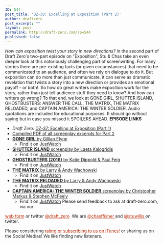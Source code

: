 ```yaml
---
ID: 544
post_title: 'DZ-38: Excelling at Exposition (Part 2)'
author: draftzero
post_excerpt: ""
layout: post
permalink: http://draft-zero.com/?p=544
published: false
---
```

*How can exposition twist your story in new directions?* In the second part of Draft Zero's two-part episode on "Exposition", Stu & Chas take an even deeper look at this notoriously challenging part of screenwriting. For many stories there are pre-existing facts (or given circumstances) that need to be communicated to an audience, and often we rely on dialogue to do it. But exposition can do more than just communicate, it can serve as dramatic revelation that twists a story into a new direction or provides an emotional payoff - or both!. So how do great writers make exposition work for the story, rather than just tell audience stuff they need to know? And how can writers go wrong? To that end, we look at GONE GIRL, SHUTTER ISLAND, GHOSTBUSTERS: ANSWER THE CALL, THE MATRIX, THE MATRIX RELOADED, and CAPTAIN AMERICA: THE WINTER SOLDIER. Audio quotations are included for educational purposes. It should go without saying but in case you missed it SPOILERS AHEAD. **EPISODE LINKS** 
*   *Draft Zero*: <a href="http://draft-zero.com/2016/dz-37/" target="_blank">DZ-37: Excelling at Exposition (Part 1)</a>
*   <a href="http://traffic.libsyn.com/draftzero/DZ-37_-_Excelling_at_Exposition_Part_2_-_Script_Excerpts.pdf" target="_blank">Compiled PDF of all screenplay excerpts for Part 2</a>
*   <a href="https://www.google.com.au/url?sa=t&rct=j&q=&esrc=s&source=web&cd=14&ved=0ahUKEwj5g7eXv97QAhVDX5QKHT-eD5AQFghsMA0&url=http%3A%2F%2Fwww.dailyscript.com%2Fscripts%2FGoneGirl_Final_Shooting_Script.pdf&usg=AFQjCNErsS6IDFkcTGIaBNAL4jbHd7amNA&sig2=jwZtWgY9WDUmnte1gsEElQ" target="_blank"><strong>GONE GIRL</strong> by Gillian Flynn</a> 
    *   Find it on <a href="https://www.justwatch.com/au/movie/gone-girl" target="_blank">JustWatch</a>
*   <a href="http://screenplayexplorer.com/wp-content/scripts/Shutter_Island.pdf" target="_blank"><strong>SHUTTER ISLAND</strong> screenplay by Laeta Kalogridis</a> 
    *   Find it on [JustWatch][1]
*   <a href="http://www.imdb.com/title/tt1289401/" target="_blank"><strong>GHOSTBUSTERS (2016)</strong> by Katie Dippold & Paul Feig</a> 
    *   Find it on <a href="https://www.justwatch.com/au/movie/ghostbusters" target="_blank">JustWatch</a>
*   <a href="http://www.dailyscript.com/scripts/the_matrix.pdf" target="_blank"><strong>THE MATRIX</strong> by Larry & Andy Wachowski</a> 
    *   Find it on <a href="https://www.justwatch.com/au/movie/the-matrix" target="_blank">JustWatch</a>
*   [**THE MATRIX RELOADED** by Larry & Andy Wachowski][2] 
    *   Find it on <a href="https://www.justwatch.com/au/movie/the-matrix-reloaded" target="_blank">JustWatch</a>
*   <a href="http://www.imdb.com/title/tt1843866/?ref_=ttfc_fc_tt" target="_blank"><strong>CAPTAIN AMERICA: THE WINTER SOLDIER</strong> screenplay by Christopher Markus & Stephen McFeely</a> 
    *   Find it on <a href="https://www.justwatch.com/au/movie/captain-america-2" target="_blank">JustWatch</a> Please send feedback to ask at draft-zero.com, via our 

<a style="font-weight: inherit; font-style: inherit; color: #ba2500;" href="http://draft-zero.com/feedback/" target="_blank">web form</a> or twitter <a style="font-weight: inherit; font-style: inherit; color: #ba2500;" href="https://twitter.com/draft_zero" target="_blank">@draft_zero</a>  We are <a style="font-weight: inherit; font-style: inherit; color: #ba2500;" href="http://www.twitter.com/chasffisher" target="_blank">@chasffisher </a>and <a style="font-weight: inherit; font-style: inherit; color: #ba2500;" href="http://www.twitter.com/stuwillis" target="_blank">@stuwillis </a>on twitter. <p style="color: #2d2d2d;">
  Please considering <a style="font-weight: inherit; font-style: inherit; color: #ba2500;" href="https://itunes.apple.com/au/podcast/draft-zero-screenwriting-podcast/id847126598?mt=2&ls=1">rating or subscribing to us on iTunes!</a> or sharing us on the Social Medias! We like finding new listeners.
</p>

 [1]: https://www.justwatch.com/au/movie/ashecliffe
 [2]: https://www.scribd.com/doc/312059373/matrixreloaded-pdf